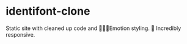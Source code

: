 # identifont-clone
Static site with cleaned up code and 👩🏻‍🎤Emotion styling.
🧩 Incredibly responsive.
